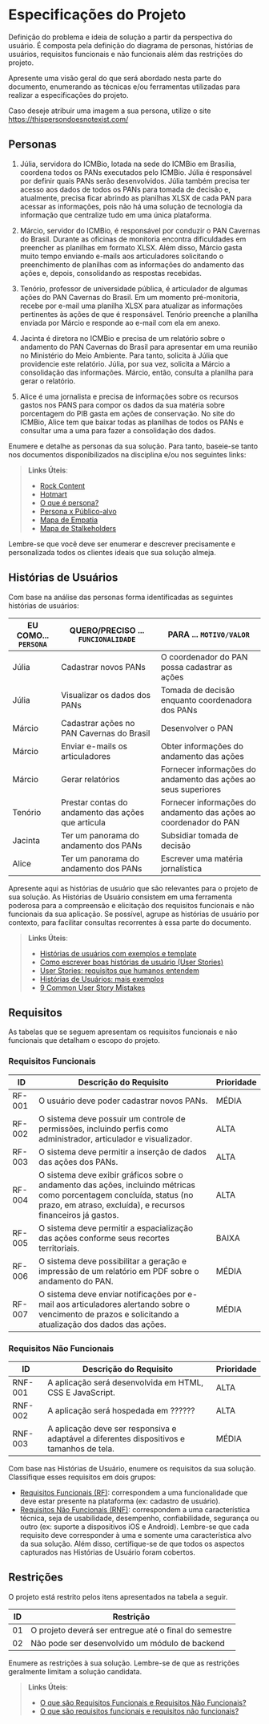 # Especificações do Projeto

Definição do problema e ideia de solução a partir da perspectiva do usuário. É composta pela definição do  diagrama de personas, histórias de usuários, requisitos funcionais e não funcionais além das restrições do projeto.

Apresente uma visão geral do que será abordado nesta parte do documento, enumerando as técnicas e/ou ferramentas utilizadas para realizar a especificações do projeto.

Caso deseje atribuir uma imagem a sua persona, utilize o site https://thispersondoesnotexist.com/

## Personas

1. Júlia, servidora do ICMBio, lotada na sede do ICMBio em Brasília, coordena todos os PANs executados pelo ICMBio. Júlia é responsável por definir quais PANs serão desenvolvidos. Júlia também precisa ter acesso aos dados de todos os PANs para tomada de decisão e, atualmente, precisa ficar abrindo as planilhas XLSX de cada PAN para acessar as informações, pois não há uma solução de tecnologia da informação que centralize tudo em uma única plataforma.

2. Márcio, servidor do ICMBio, é responsável por conduzir o PAN Cavernas do Brasil. Durante as oficinas de monitoria encontra dificuldades em preencher as planilhas em formato XLSX. Além disso, Márcio gasta muito tempo enviando e-mails aos articuladores solicitando o preenchimento de planilhas com as informações do andamento das ações e, depois, consolidando as respostas recebidas. 

3. Tenório, professor de universidade pública, é articulador de algumas ações do PAN Cavernas do Brasil. Em um momento pré-monitoria, recebe por e-mail uma planilha XLSX para atualizar as informações pertinentes às ações de que é responsável. Tenório preenche a planilha enviada por Márcio e responde ao e-mail com ela em anexo.

4. Jacinta é diretora no ICMBio e precisa de um relatório sobre o andamento do PAN Cavernas do Brasil para apresentar em uma reunião no Ministério do Meio Ambiente. Para tanto, solicita à Júlia que providencie este relatório. Júlia, por sua vez, solicita a Márcio a consolidação das informações. Márcio, então, consulta a planilha para gerar o relatório.

5. Alice é uma jornalista e precisa de informações sobre os recursos gastos nos PANS para compor os dados da sua matéria sobre porcentagem do PIB gasta em ações de conservação. No site do ICMBio, Alice tem que baixar todas as planilhas de todos os PANs e consultar uma a uma para fazer a consolidação dos dados.

Enumere e detalhe as personas da sua solução. Para tanto, baseie-se tanto nos documentos disponibilizados na disciplina e/ou nos seguintes links:

> **Links Úteis**:
> - [Rock Content](https://rockcontent.com/blog/personas/)
> - [Hotmart](https://blog.hotmart.com/pt-br/como-criar-persona-negocio/)
> - [O que é persona?](https://resultadosdigitais.com.br/blog/persona-o-que-e/)
> - [Persona x Público-alvo](https://flammo.com.br/blog/persona-e-publico-alvo-qual-a-diferenca/)
> - [Mapa de Empatia](https://resultadosdigitais.com.br/blog/mapa-da-empatia/)
> - [Mapa de Stalkeholders](https://www.racecomunicacao.com.br/blog/como-fazer-o-mapeamento-de-stakeholders/)
>
Lembre-se que você deve ser enumerar e descrever precisamente e personalizada todos os clientes ideais que sua solução almeja.

## Histórias de Usuários

Com base na análise das personas forma identificadas as seguintes histórias de usuários:

| EU COMO... `PERSONA`| QUERO/PRECISO ... `FUNCIONALIDADE`                   | PARA ... `MOTIVO/VALOR`                    |
|---------------------|------------------------------------------------------|--------------------------------------------|
| Júlia               | Cadastrar novos PANs                                 | O coordenador do PAN possa cadastrar as ações                 |
| Júlia               | Visualizar os dados dos PANs                         | Tomada de decisão enquanto coordenadora dos PANs              |
| Márcio              | Cadastrar ações no PAN Cavernas do Brasil            | Desenvolver o PAN                                             |
| Márcio              | Enviar e-mails os articuladores                      | Obter informações do andamento das ações                      |
| Márcio              | Gerar relatórios                                     | Fornecer informações do andamento das ações ao seus superiores|
| Tenório             | Prestar contas do andamento das ações que articula   | Fornecer informações do andamento das ações ao coordenador do PAN|
| Jacinta             | Ter um panorama do andamento dos PANs                | Subsidiar tomada de decisão                |
| Alice               | Ter um panorama do andamento dos PANs                | Escrever uma matéria jornalística          |

Apresente aqui as histórias de usuário que são relevantes para o projeto de sua solução. As Histórias de Usuário consistem em uma ferramenta poderosa para a compreensão e elicitação dos requisitos funcionais e não funcionais da sua aplicação. Se possível, agrupe as histórias de usuário por contexto, para facilitar consultas recorrentes à essa parte do documento.

> **Links Úteis**:
> - [Histórias de usuários com exemplos e template](https://www.atlassian.com/br/agile/project-management/user-stories)
> - [Como escrever boas histórias de usuário (User Stories)](https://medium.com/vertice/como-escrever-boas-users-stories-hist%C3%B3rias-de-usu%C3%A1rios-b29c75043fac)
> - [User Stories: requisitos que humanos entendem](https://www.luiztools.com.br/post/user-stories-descricao-de-requisitos-que-humanos-entendem/)
> - [Histórias de Usuários: mais exemplos](https://www.reqview.com/doc/user-stories-example.html)
> - [9 Common User Story Mistakes](https://airfocus.com/blog/user-story-mistakes/)

## Requisitos

As tabelas que se seguem apresentam os requisitos funcionais e não funcionais que detalham o escopo do projeto.

### Requisitos Funcionais

| ID     | Descrição do Requisito | Prioridade |  
|--------|------------------------------------------------------------|----------|  
| RF-001 | O usuário deve poder cadastrar novos PANs.                 | MÉDIA    |  
| RF-002 | O sistema deve possuir um controle de permissões, incluindo perfis como administrador, articulador e visualizador. | ALTA    |  
| RF-003 | O sistema deve permitir a inserção de dados das ações dos PANs. | ALTA    |  
| RF-004 | O sistema deve exibir gráficos sobre o andamento das ações, incluindo métricas como porcentagem concluída, status (no prazo, em atraso, excluída), e recursos financeiros já gastos. | ALTA    |  
| RF-005 | O sistema deve permitir a espacialização das ações conforme seus recortes territoriais. | BAIXA    |  
| RF-006 | O sistema deve possibilitar a geração e impressão de um relatório em PDF sobre o andamento do PAN. | MÉDIA    |  
| RF-007 | O sistema deve enviar notificações por e-mail aos articuladores alertando sobre o vencimento de prazos e solicitando a atualização dos dados das ações. | MÉDIA    |

### Requisitos Não Funcionais  

| ID      | Descrição do Requisito                           | Prioridade |  
|---------|-----------------------------------------------|-----------|  
| RNF-001 | A aplicação será desenvolvida em HTML, CSS E JavaScript. | ALTA     | 
| RNF-002 | A aplicação será hospedada em ?????? | ALTA     |  
| RNF-003 | A aplicação deve ser responsiva e adaptável a diferentes dispositivos e tamanhos de tela. | MÉDIA     |  

Com base nas Histórias de Usuário, enumere os requisitos da sua solução. Classifique esses requisitos em dois grupos:

- [Requisitos Funcionais
 (RF)](https://pt.wikipedia.org/wiki/Requisito_funcional):
 correspondem a uma funcionalidade que deve estar presente na
  plataforma (ex: cadastro de usuário).
- [Requisitos Não Funcionais
  (RNF)](https://pt.wikipedia.org/wiki/Requisito_n%C3%A3o_funcional):
  correspondem a uma característica técnica, seja de usabilidade,
  desempenho, confiabilidade, segurança ou outro (ex: suporte a
  dispositivos iOS e Android).
Lembre-se que cada requisito deve corresponder à uma e somente uma
característica alvo da sua solução. Além disso, certifique-se de que
todos os aspectos capturados nas Histórias de Usuário foram cobertos.

## Restrições

O projeto está restrito pelos itens apresentados na tabela a seguir.

|ID| Restrição                                             |
|--|-------------------------------------------------------|
|01| O projeto deverá ser entregue até o final do semestre |
|02| Não pode ser desenvolvido um módulo de backend        |


Enumere as restrições à sua solução. Lembre-se de que as restrições geralmente limitam a solução candidata.

> **Links Úteis**:
> - [O que são Requisitos Funcionais e Requisitos Não Funcionais?](https://codificar.com.br/requisitos-funcionais-nao-funcionais/)
> - [O que são requisitos funcionais e requisitos não funcionais?](https://analisederequisitos.com.br/requisitos-funcionais-e-requisitos-nao-funcionais-o-que-sao/)
